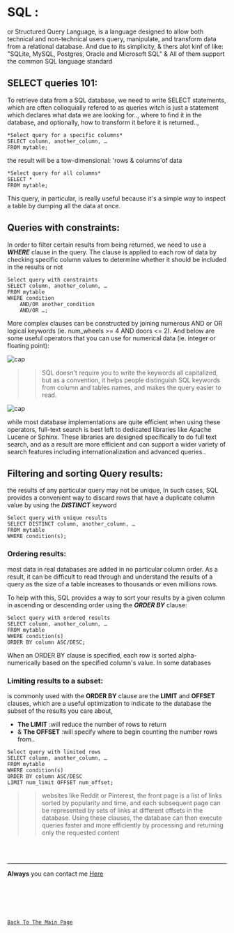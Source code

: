 # SQL :
or Structured Query Language, is a language designed to allow both technical and non-technical users query, manipulate, and transform data from a relational database. And due to its simplicity, & thers alot kinf of like: "SQLite, MySQL, Postgres, Oracle and Microsoft SQL" & All of them support the common SQL language standard

## SELECT queries 101:
To retrieve data from a SQL database, we need to write SELECT statements, which are often colloquially refered to as queries witch is just a statement which declares what data we are looking for.., where to find it in the database, and optionally, how to transform it before it is returned..,
```
*Select query for a specific columns*
SELECT column, another_column, …
FROM mytable;
```
the result will be a tow-dimensional: 'rows & columns'of data
```
*Select query for all columns*
SELECT * 
FROM mytable;
```
This query, in particular, is really useful because it's a simple way to inspect a table by dumping all the data at once.

## Queries with constraints:
In order to filter certain results from being returned, we need to use a ***WHERE*** clause in the query. The clause is applied to each row of data by checking specific column values to determine whether it should be included in the results or not
```
Select query with constraints
SELECT column, another_column, …
FROM mytable
WHERE condition
    AND/OR another_condition
    AND/OR …;
```
More complex clauses can be constructed by joining numerous AND or OR logical keywords (ie. num_wheels >= 4 AND doors <= 2). And below are some useful operators that you can use for numerical data (ie. integer or floating point):

![cap](https://github.com/3madov-77/Reading-Notes/blob/master/Resorses/301Capture08-1)

>> SQL doesn't require you to write the keywords all capitalized, but as a convention, it helps people distinguish SQL keywords from column and tables names, and makes the query easier to read.

![cap](https://github.com/3madov-77/Reading-Notes/blob/master/Resorses/301Capture08-2)

while most database implementations are quite efficient when using these operators, full-text search is best left to dedicated libraries like Apache Lucene or Sphinx. These libraries are designed specifically to do full text search, and as a result are more efficient and can support a wider variety of search features including internationalization and advanced queries..

## Filtering and sorting Query results:
the results of any particular query may not be unique, In such cases, SQL provides a convenient way to discard rows that have a duplicate column value by using the ***DISTINCT*** keyword
```
Select query with unique results
SELECT DISTINCT column, another_column, …
FROM mytable
WHERE condition(s);
```
### Ordering results:
most data in real databases are added in no particular column order. As a result, it can be difficult to read through and understand the results of a query as the size of a table increases to thousands or even millions rows.

To help with this, SQL provides a way to sort your results by a given column in ascending or descending order using the ***ORDER BY*** clause:
```
Select query with ordered results
SELECT column, another_column, …
FROM mytable
WHERE condition(s)
ORDER BY column ASC/DESC;
```
When an ORDER BY clause is specified, each row is sorted alpha-numerically based on the specified column's value. In some databases

### Limiting results to a subset:
is commonly used with the **ORDER BY** clause are the **LIMIT** and **OFFSET** clauses, which are a useful optimization to indicate to the database the subset of the results you care about,
- **The LIMIT** :will reduce the number of rows to return
- & **The OFFSET** :will specify where to begin counting the number rows from..
```
Select query with limited rows
SELECT column, another_column, …
FROM mytable
WHERE condition(s)
ORDER BY column ASC/DESC
LIMIT num_limit OFFSET num_offset;
```
>> websites like Reddit or Pinterest, the front page is a list of links sorted by popularity and time, and each subsequent page can be represented by sets of links at different offsets in the database. Using these clauses, the database can then execute queries faster and more efficiently by processing and returning only the requested content

<br>
<br>
<hr>

**Always** you can contact me [Here](https://3madov-77.github.io/Side-Projects/Me/index.html)

<br>
<br>
<br>
<br>

[`Back To The Main Page`](https://3madov-77.github.io/Reading-Notes/)



